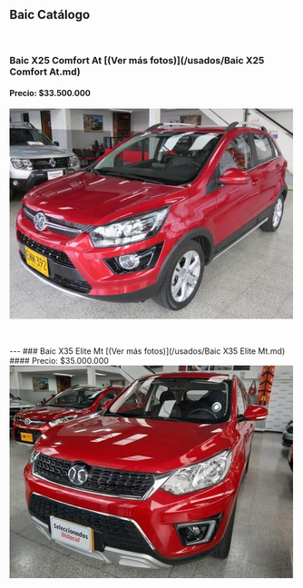 ## Baic Catálogo

<p>&nbsp;</p>

### Baic X25 Comfort At [(Ver más fotos)](/usados/Baic X25 Comfort At.md)
#### Precio: $33.500.000

<img src="/usados/images/Baic X25 Comfort At - 0.7906.jpg?raw=true"/>
<p>&nbsp;</p>
---
### Baic X35 Elite Mt [(Ver más fotos)](/usados/Baic X35 Elite Mt.md)
#### Precio: $35.000.000

<img src="/usados/images/Baic X35 Elite Mt - 0.0136.jpg?raw=true"/>
<p>&nbsp;</p>



